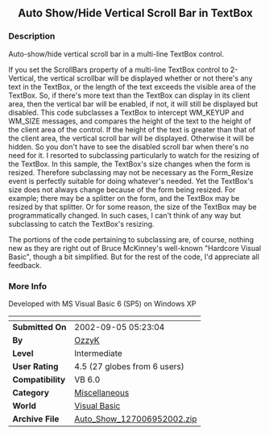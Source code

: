 ﻿<div align="center">

## Auto Show/Hide Vertical Scroll Bar in TextBox


</div>

### Description

Auto-show/hide vertical scroll bar in a multi-line TextBox control.

If you set the ScrollBars property of a multi-line TextBox control to 2-Vertical, the vertical scrollbar will be displayed whether or not there's any text in the TextBox, or the length of the text exceeds the visible area of the TextBox. So, if there's more text than the TextBox can display in its client area, then the vertical bar will be enabled, if not, it will still be displayed but disabled. This code subclasses a TextBox to intercept WM_KEYUP and WM_SIZE messages, and compares the height of the text to the height of the client area of the control. If the height of the text is greater than that of the client area, the vertical scroll bar will be displayed. Otherwise it will be hidden. So you don't have to see the disabled scroll bar when there's no need for it. I resorted to subclassing particularly to watch for the resizing of the TextBox. In this sample, the TextBox's size changes when the form is resized. Therefore subclassing may not be necessary as the Form_Resize event is perfectly suitable for doing whatever's needed. Yet the TextBox's size does not always change because of the form being resized. For example; there may be a splitter on the form, and the TextBox may be resized by that splitter. Or for some reason, the size of the TextBox may be programmatically changed. In such cases, I can't think of any way but subclassing to catch the TextBox's resizing.

The portions of the code pertaining to subclassing are, of course, nothing new as they are right out of Bruce McKinney's well-known "Hardcore Visual Basic", though a bit simplified. But for the rest of the code, I'd appreciate all feedback.
 
### More Info
 
Developed with MS Visual Basic 6 (SP5) on Windows XP


<span>             |<span>
---                |---
**Submitted On**   |2002-09-05 05:23:04
**By**             |[OzzyK](https://github.com/Planet-Source-Code/PSCIndex/blob/master/ByAuthor/ozzyk.md)
**Level**          |Intermediate
**User Rating**    |4.5 (27 globes from 6 users)
**Compatibility**  |VB 6\.0
**Category**       |[Miscellaneous](https://github.com/Planet-Source-Code/PSCIndex/blob/master/ByCategory/miscellaneous__1-1.md)
**World**          |[Visual Basic](https://github.com/Planet-Source-Code/PSCIndex/blob/master/ByWorld/visual-basic.md)
**Archive File**   |[Auto\_Show\_127006952002\.zip](https://github.com/Planet-Source-Code/ozzyk-auto-show-hide-vertical-scroll-bar-in-textbox__1-38671/archive/master.zip)








